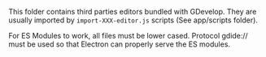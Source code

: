 This folder contains third parties editors bundled with GDevelop.
They are usually imported by `import-XXX-editor.js` scripts (See app/scripts folder).

For ES Modules to work, all files must be lower cased. Protocol gdide:// must be used
so that Electron can properly serve the ES modules.

